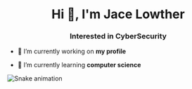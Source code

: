 <h1 align="center">Hi 👋, I'm Jace Lowther</h1>
<h3 align="center">Interested in CyberSecurity</h3>

- 🔭 I’m currently working on **my profile**

- 🌱 I’m currently learning **computer science**
<img src="https://raw.githubusercontent.com/Jace-Low/Jace-Low/output/snake.svg" alt="Snake animation" />

###
